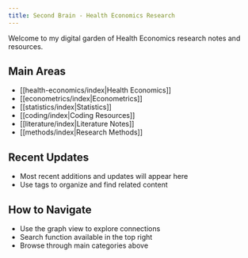 ```yaml
---
title: Second Brain - Health Economics Research
---
```


Welcome to my digital garden of Health Economics research notes and resources.

## Main Areas

- [[health-economics/index|Health Economics]]
- [[econometrics/index|Econometrics]]
- [[statistics/index|Statistics]]
- [[coding/index|Coding Resources]]
- [[literature/index|Literature Notes]]
- [[methods/index|Research Methods]]

## Recent Updates
- Most recent additions and updates will appear here
- Use tags to organize and find related content

## How to Navigate
- Use the graph view to explore connections
- Search function available in the top right
- Browse through main categories above
